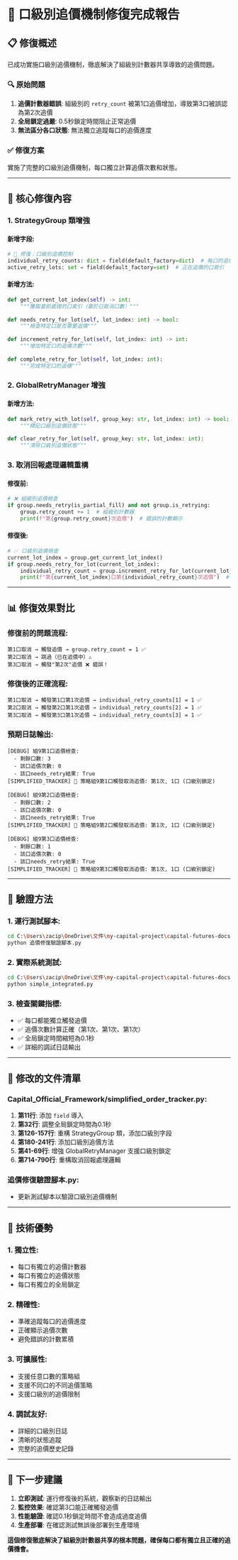 # 🎯 口級別追價機制修復完成報告

## 📋 **修復概述**

已成功實施口級別追價機制，徹底解決了組級別計數器共享導致的追價問題。

### **🔍 原始問題**
1. **追價計數器錯誤**: 組級別的 `retry_count` 被第1口追價增加，導致第3口被誤認為第2次追價
2. **全局鎖定過嚴**: 0.5秒鎖定時間阻止正常追價
3. **無法區分各口狀態**: 無法獨立追蹤每口的追價進度

### **✅ 修復方案**
實施了完整的口級別追價機制，每口獨立計算追價次數和狀態。

---

## 🔧 **核心修復內容**

### **1. StrategyGroup 類增強**

#### **新增字段**:
```python
# 🔧 修復：口級別追價控制
individual_retry_counts: dict = field(default_factory=dict)  # 每口的追價次數 {lot_index: retry_count}
active_retry_lots: set = field(default_factory=set)  # 正在追價的口索引
```

#### **新增方法**:
```python
def get_current_lot_index(self) -> int:
    """獲取當前處理的口索引（基於已取消口數）"""
    
def needs_retry_for_lot(self, lot_index: int) -> bool:
    """檢查特定口是否需要追價"""
    
def increment_retry_for_lot(self, lot_index: int) -> int:
    """增加特定口的追價次數"""
    
def complete_retry_for_lot(self, lot_index: int):
    """完成特定口的追價"""
```

### **2. GlobalRetryManager 增強**

#### **新增方法**:
```python
def mark_retry_with_lot(self, group_key: str, lot_index: int) -> bool:
    """標記口級別追價狀態"""
    
def clear_retry_for_lot(self, group_key: str, lot_index: int):
    """清除口級別追價狀態"""
```

### **3. 取消回報處理邏輯重構**

#### **修復前**:
```python
# ❌ 組級別追價檢查
if group.needs_retry(is_partial_fill) and not group.is_retrying:
    group.retry_count += 1  # 組級別計數器
    print(f"第{group.retry_count}次追價")  # 錯誤的計數顯示
```

#### **修復後**:
```python
# ✅ 口級別追價檢查
current_lot_index = group.get_current_lot_index()
if group.needs_retry_for_lot(current_lot_index):
    individual_retry_count = group.increment_retry_for_lot(current_lot_index)
    print(f"第{current_lot_index}口第{individual_retry_count}次追價")  # 正確的計數顯示
```

---

## 📊 **修復效果對比**

### **修復前的問題流程**:
```
第1口取消 → 觸發追價 → group.retry_count = 1 ✅
第2口取消 → 跳過（已在追價中）⚠️
第3口取消 → 觸發"第2次"追價 ❌ 錯誤！
```

### **修復後的正確流程**:
```
第1口取消 → 觸發第1口第1次追價 → individual_retry_counts[1] = 1 ✅
第2口取消 → 觸發第2口第1次追價 → individual_retry_counts[2] = 1 ✅
第3口取消 → 觸發第3口第1次追價 → individual_retry_counts[3] = 1 ✅
```

### **預期日誌輸出**:
```
[DEBUG] 組9第1口追價檢查:
  - 剩餘口數: 3
  - 該口追價次數: 0
  - 該口needs_retry結果: True
[SIMPLIFIED_TRACKER] 🔄 策略組9第1口觸發取消追價: 第1次, 1口 (口級別鎖定)

[DEBUG] 組9第2口追價檢查:
  - 剩餘口數: 2
  - 該口追價次數: 0
  - 該口needs_retry結果: True
[SIMPLIFIED_TRACKER] 🔄 策略組9第2口觸發取消追價: 第1次, 1口 (口級別鎖定)

[DEBUG] 組9第3口追價檢查:
  - 剩餘口數: 1
  - 該口追價次數: 0
  - 該口needs_retry結果: True
[SIMPLIFIED_TRACKER] 🔄 策略組9第3口觸發取消追價: 第1次, 1口 (口級別鎖定)
```

---

## 🧪 **驗證方法**

### **1. 運行測試腳本**:
```bash
cd C:\Users\zacip\OneDrive\文件\my-capital-project\capital-futures-docs
python 追價修復驗證腳本.py
```

### **2. 實際系統測試**:
```bash
cd C:\Users\zacip\OneDrive\文件\my-capital-project\capital-futures-docs\Capital_Official_Framework
python simple_integrated.py
```

### **3. 檢查關鍵指標**:
- ✅ 每口都能獨立觸發追價
- ✅ 追價次數計算正確（第1次、第1次、第1次）
- ✅ 全局鎖定時間縮短為0.1秒
- ✅ 詳細的調試日誌輸出

---

## 🔧 **修改的文件清單**

### **Capital_Official_Framework/simplified_order_tracker.py**:
1. **第11行**: 添加 `field` 導入
2. **第32行**: 調整全局鎖定時間為0.1秒
3. **第126-157行**: 重構 StrategyGroup 類，添加口級別字段
4. **第180-241行**: 添加口級別追價方法
5. **第41-69行**: 增強 GlobalRetryManager 支援口級別鎖定
6. **第714-790行**: 重構取消回報處理邏輯

### **追價修復驗證腳本.py**:
- 更新測試腳本以驗證口級別追價機制

---

## 🎯 **技術優勢**

### **1. 獨立性**:
- 每口有獨立的追價計數器
- 每口有獨立的追價狀態
- 每口有獨立的全局鎖定

### **2. 精確性**:
- 準確追蹤每口的追價進度
- 正確顯示追價次數
- 避免錯誤的計數累積

### **3. 可擴展性**:
- 支援任意口數的策略組
- 支援不同口的不同追價策略
- 支援口級別的追價限制

### **4. 調試友好**:
- 詳細的口級別日誌
- 清晰的狀態追蹤
- 完整的追價歷史記錄

---

## 🚀 **下一步建議**

1. **立即測試**: 運行修復後的系統，觀察新的日誌輸出
2. **監控效果**: 確認第3口能正確觸發追價
3. **性能驗證**: 確認0.1秒鎖定時間不會造成過度追價
4. **生產部署**: 在確認測試無誤後部署到生產環境

**這個修復徹底解決了組級別計數器共享的根本問題，確保每口都有獨立且正確的追價機會。**
